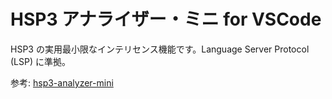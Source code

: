 # HSP3 アナライザー・ミニ for VSCode

HSP3 の実用最小限なインテリセンス機能です。Language Server Protocol (LSP) に準拠。

参考: [hsp3-analyzer-mini](https://github.com/vain0x/hsp3-ginger/tree/master/hsp3-analyzer-mini)
